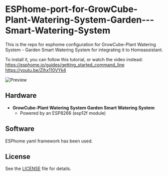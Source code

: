 # ESPhome-port-for-GrowCube-Plant-Watering-System-Garden---Smart-Watering-System
This is the repo for esphome configuration for GrowCube-Plant Watering System - Garden Smart Watering System for integrating it to Homeassistant.

To install it, you can follow this tutorial, or watch the video instead:
https://esphome.io/guides/getting_started_command_line
https://youtu.be/Zlhx110VYk4


![Preview](preview.jpg?raw=true "preview")



## Hardware

- **GrowCube-Plant Watering System Garden Smart Watering System**
  - Powered by an ESP8266 (esp12f module)



## Software

ESPhome yaml framework has been used.





## License

 See the [LICENSE](LICENSE) file for details.


